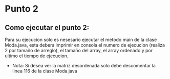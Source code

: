 # Punto 2
## Como ejecutar el punto 2:
Para su ejecucion solo es nesesario ejecutar el metodo main de la clase Moda.java, esta debera imprimir
en consola  el numero de ejecucion (realiza 2 por tamaño de arreglo), el tamaño del array, el array ordenado
y por ultimo el tiempo de
ejecucion.

- Nota: Si desea ver la matriz desordenada solo debe descomentar la linea 116 de la clase Moda.java